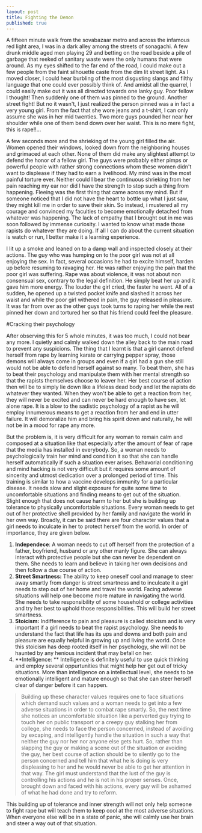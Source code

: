```yaml
---
layout: post
title: Fighting the Demon
published: true
---
```


A fifteen minute walk from the sovabazaar metro and across the infamous red light area, I was in a dark alley among the streets of sonagachi. A few drunk middle aged men playing 29 and betting on the road beside a pile of garbage that reeked of sanitary waste were the only humans that were around. As my eyes shifted to the far end of the road, I could make out a few people from the faint silhouette caste from the dim lit street light. As I moved closer, I could hear burbling of the most disgusting slangs and filthy language that one could ever possibly think of. And amidst all the quarrel, I could easily make out it was all directed towards one lanky guy. Poor fellow I thought! Then suddenly one of them was pinned to the ground. Another street fight! 
But no it wasn't, I just realized the person pinned was a in fact a very young girl. From the fact that she wore jeans and a t-shirt, I can only assume she was in her mid twenties. Two more guys pounded her near her shoulder while one of them bend down over her waist. This is no mere fight, this is rape!!...

A few seconds more and the shrieking of the young girl filled the air. Women opened their windows, looked down from the neighboring houses and grimaced at each other. None of them did make any slightest attempt to defend the honor of a fellow girl. The guys were probably either pimps or powerful people with rather strong connections whom these women didn't want to displease if they had to earn a livelihood.
My mind was in the most painful torture ever. Neither could I bear the continuous shrieking from her pain reaching my ear nor did I have the strength to stop such a thing from happening. Fleeing was the first thing that came across my mind. But if someone noticed that I did not have the heart to bottle up what I just saw, they might kill me in order to save their skin.
So instead, i mustered all my courage and convinced my faculties to become emotionally detached from whatever was happening. The lack of empathy that I brought out in me was soon followed by immense curiosity. I wanted to know what made those rapists do whatever they are doing. If all I can do about the current situation is watch or run, I better make it a learning experience.

I lit up a smoke and leaned on to a damp wall and inspected closely at their actions. The guy who was humping on to the poor girl was not at all enjoying the sex. In fact, several occasions he had to excite himself, harden up before resuming to ravaging her. He was rather enjoying the pain that the poor girl was suffering. Rape was about violence, it was not about non consensual sex, contrary to the legal definition. He simply beat her up and it gave him more energy. The louder the girl cried, the faster he went. All of a sudden, he opened up a twisted pocket knife and slashed it across her waist and while the poor girl withered in pain, the guy released in pleasure. It was far from over as the other guys took turns to raping her while the rest pinned her down and tortured her so that his friend could feel the pleasure.

#Cracking their psychology

After observing this for 5 whole minutes, it was too much, I could not bear any more. I quietly and calmly walked down the alley back to the main road to prevent any suspicions. The thing that I learnt is that a girl cannot defend herself from rape by learning karate or carrying pepper spray, those demons will always come in groups and even if a girl had a gun she still would not be able to defend herself against so many. To beat them, she has to beat their psychology and manipulate them with her mental strength so that the rapists themselves choose to leaver her. Her best course of action then will be to simply lie down like a lifeless dead body and let the rapists do whatever they wanted. When they won't be able to get a reaction from her, they will never be excited and can never be hard enough to have sex, let alone rape. It is a blow to the sadistic psychology of a rapist as he will employ innumerous means to get a reaction from her and end in utter failure. It will demoralize him and bring his spirit down and naturally, he will not be in a mood for rape any more.

But the problem is, it is very difficult for any woman to remain calm and composed at a situation like that especially after the amount of fear of rape that the media has installed in everybody.
So, a woman needs to psychologically train her mind and condition it so that she can handle herself automatically if such a situation ever arises. Behavorial conditioning and mind hacking is not very difficult but it requires some amount of sincerity and utmost dedication over a prolonged period of time. This training is similar to how a vaccine develops immunity for a particular disease. It needs slow and slight exposure for quite some time to uncomfortable situations and finding means to get out of the situation. Slight enough that does not cause harm to her but she is building up tolerance to physically uncomfortable situations. Every woman needs to get out of her protective shell provided by her family and navigate the world in her own way. Broadly, it can be said there are four character values that a girl needs to inculcate in her to protect herself from the world. In order of importance, they are given below.

1. **Independece**: A woman needs to cut off herself from the protection of a father, boyfriend, husband or any other manly figure. She can always interact with protective people but she can never be dependent on them. She needs to learn and believe in taking her own decisions and then follow a due course of action. 
2. **Street Smartness:** The ability to keep oneself cool and manage to steer away smartly from danger is street smartness and to inculcate it a girl needs to step out of her home and travel the world. Facing adverse situations will help one become more mature in navigating the world. She needs to take responsibility of some household or college activities and try her best to uphold those responsibilities. This will build her street smartness.
3. **Stoicism:** Indifference to pain and pleasure is called stoicism and is very important if a girl needs to beat the rapist psychology. She needs to understand the fact that life has its ups and downs and both pain and pleasure are equally helpful in growing up and living the world. Once this stoicism has deep rooted itself in her psychology, she will not be haunted by any henious incident that may befall on her.
4. **Intelligence: ** Intelligence is definitely useful to use quick thinking and employ several oppurtunities that might help her get out of tricky situations. More than intelligence on a intellectual level, she needs to be emotionally intelligent and mature enough so that she can steer herself clear of danger before it can happen.

>Building up these character values requires one to face situations which demand such values and a woman needs to get into a few adverse situations in order to combat rape smartly. So, the next time she notices an uncomfortable situation like a perverted guy trying to touch her on public transport or a creepy guy stalking her from college, she needs to face the person concerned, instead of avoiding by excaping, and intelligently handle the situation in such a way that neither the guy nor her nor anyone else gets hurt. So, rather than slapping the guy or making a scene out of the situation or avoiding the guy, her best course of action should be to silently go to the person concerned and tell him that what he is doing is very displeasing to her and he would never be able to get her attention in that way. The girl must understand that the lust of the guy is controlling his actions and he is not in his proper senses. Once, brought down and faced with his actions, every guy will be ashamed of what he had done and try to reform. 

This building up of tolerance and inner strength will not only help someone to fight rape but will teach them to keep cool at the most adverse situations. When everyone else will be in a state of panic, she will calmly use her brain and steer a way out of that situation.



